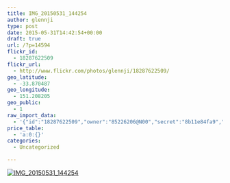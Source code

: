 ```yaml
---
title: IMG_20150531_144254
author: glennji
type: post
date: 2015-05-31T14:42:54+00:00
draft: true
url: /?p=14594
flickr_id:
  - 18287622509
flickr_url:
  - http://www.flickr.com/photos/glennji/18287622509/
geo_latitude:
  - -33.870487
geo_longitude:
  - 151.208205
geo_public:
  - 1
raw_import_data:
  - '{"id":"18287622509","owner":"85226206@N00","secret":"8b11e84fa9","server":"336","farm":1,"title":"IMG_20150531_144254","ispublic":0,"isfriend":0,"isfamily":0,"description":{"_content":""},"dateupload":"1433469290","lastupdate":"1433469297","datetaken":"2015-05-31 14:42:54","datetakengranularity":"0","datetakenunknown":"0","ownername":"glennji","tags":"","machine_tags":"","originalsecret":"35e7dc910e","originalformat":"jpg","latitude":"-33.870487","longitude":"151.208205","accuracy":"16","context":0,"place_id":"xln72MdWULghgrhJ","woeid":"7225613","geo_is_family":0,"geo_is_friend":0,"geo_is_contact":0,"geo_is_public":0,"media":"photo","media_status":"ready","url_o":"https://farm1.staticflickr.com/336/18287622509_35e7dc910e_o.jpg","height_o":"4160","width_o":"3120"}'
price_table:
  - 'a:0:{}'
categories:
  - Uncategorized

---
```

<p class="flickr-image">
  <a href="http://www.flickr.com/photos/glennji/18287622509/" class="flickr-link"><img src="http://i1.wp.com/glennji.com/wp-content/uploads/2015/06/18287622509_35e7dc910e_o.jpg?fit=1024%2C1024" width="" height="" alt="IMG_20150531_144254" class="keyring-img" /></a>
</p>
